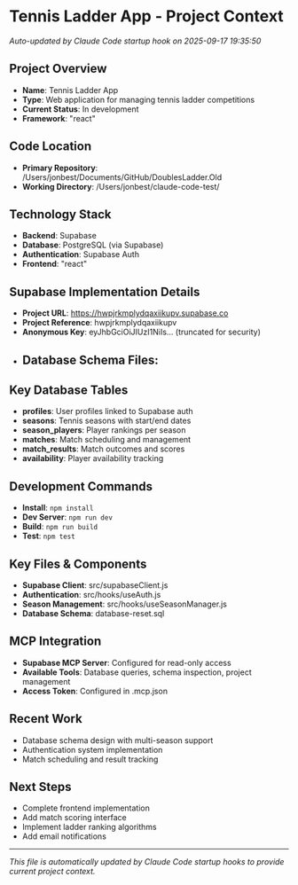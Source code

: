 # Tennis Ladder App - Project Context
*Auto-updated by Claude Code startup hook on 2025-09-17 19:35:50*

## Project Overview
- **Name**: Tennis Ladder App
- **Type**: Web application for managing tennis ladder competitions
- **Current Status**: In development
- **Framework**: "react"

## Code Location
- **Primary Repository**: /Users/jonbest/Documents/GitHub/DoublesLadder.Old
- **Working Directory**: /Users/jonbest/claude-code-test/

## Technology Stack
- **Backend**: Supabase
- **Database**: PostgreSQL (via Supabase)
- **Authentication**: Supabase Auth
- **Frontend**: "react"

## Supabase Implementation Details
- **Project URL**: https://hwpjrkmplydqaxiikupv.supabase.co
- **Project Reference**: hwpjrkmplydqaxiikupv
- **Anonymous Key**: eyJhbGciOiJIUzI1NiIs... (truncated for security)
- **Database Schema Files**: 
  - 

## Key Database Tables
- **profiles**: User profiles linked to Supabase auth
- **seasons**: Tennis seasons with start/end dates  
- **season_players**: Player rankings per season
- **matches**: Match scheduling and management
- **match_results**: Match outcomes and scores
- **availability**: Player availability tracking

## Development Commands
- **Install**: `npm install`
- **Dev Server**: `npm run dev`
- **Build**: `npm run build`
- **Test**: `npm test`

## Key Files & Components
- **Supabase Client**: src/supabaseClient.js
- **Authentication**: src/hooks/useAuth.js
- **Season Management**: src/hooks/useSeasonManager.js
- **Database Schema**: database-reset.sql

## MCP Integration
- **Supabase MCP Server**: Configured for read-only access
- **Available Tools**: Database queries, schema inspection, project management
- **Access Token**: Configured in .mcp.json

## Recent Work
- Database schema design with multi-season support
- Authentication system implementation
- Match scheduling and result tracking

## Next Steps
- Complete frontend implementation
- Add match scoring interface
- Implement ladder ranking algorithms
- Add email notifications

---
*This file is automatically updated by Claude Code startup hooks to provide current project context.*
